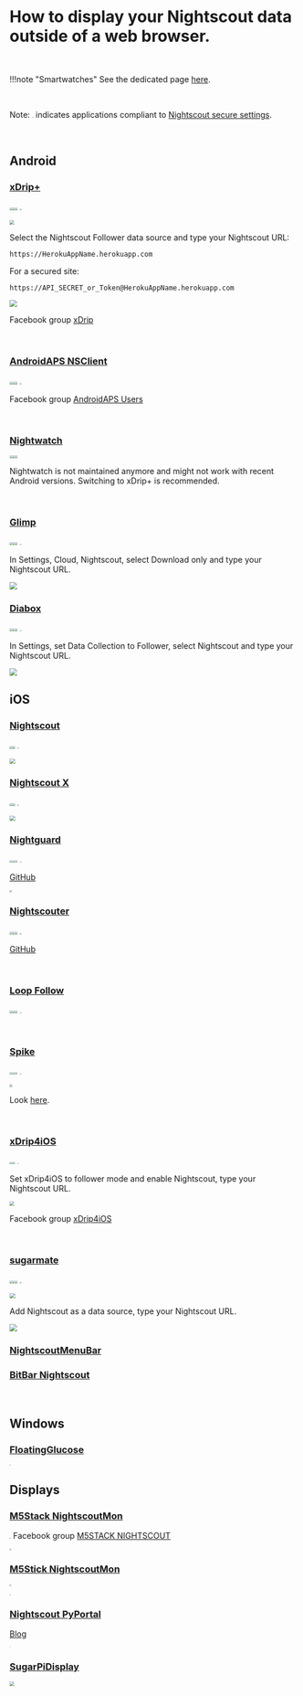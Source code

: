 # How to display your Nightscout data outside of a web browser.

</br>

!!!note "Smartwatches"
    See the dedicated page [here](../wearable/).

</br>

Note: <img src="../img/LockOK.png" style="zoom:15%;" /> indicates applications compliant to [Nightscout secure settings](./security.md).

</br>

## Android

### [xDrip+](https://github.com/NightscoutFoundation/xDrip/releases)

<img src="../img/IconSW.png" style="zoom:30%;" /><img src="../img/IconPhone.png" style="zoom:30%;" /><img src="../img/IconTablet.png" style="zoom:30%;" />	<img src="../img/LockOK.png" style="zoom:15%;" />

<img src="https://xdrip-plus.firebaseapp.com/cdn/xdrip-plus-slides/img/xdrip-plus-high-low-alarms.png" style="zoom:50%;" />

Select the Nightscout Follower data source and type your Nightscout URL:

`https://HerokuAppName.herokuapp.com`

For a secured site:

 `https://API_SECRET_or_Token@HerokuAppName.herokuapp.com`

<img src="../img/Follower00.png" style="zoom:80%;" />

Facebook group [xDrip](https://www.facebook.com/groups/xDripG5/)

</br>

### [AndroidAPS NSClient](https://github.com/nightscout/AndroidAPS/releases)

<img src="../img/IconSW.png" style="zoom:30%;" /><img src="../img/IconPhone.png" style="zoom:30%;" /><img src="../img/IconTablet.png" style="zoom:30%;" />	<img src="../img/LockOK.png" style="zoom:15%;" />

Facebook group [AndroidAPS Users](https://www.facebook.com/groups/AndroidAPSUsers)

</br>

### [Nightwatch](https://github.com/StephenBlackWasAlreadyTaken/NightWatch/releases)

<img src="../img/IconSW.png" style="zoom:30%;" /><img src="../img/IconPhone.png" style="zoom:30%;" /><img src="../img/IconTablet.png" style="zoom:30%;" />

Nightwatch is not maintained anymore and might not work with recent Android versions. Switching to xDrip+ is recommended.

</br>

### [Glimp](https://play.google.com/store/apps/details?id=it.ct.glicemia)

<img src="../img/IconSW.png" style="zoom:30%;" /><img src="../img/IconPhone.png" style="zoom:30%;" /><img src="../img/IconTablet.png" style="zoom:30%;" />	<img src="../img/LockOK.png" style="zoom:15%;" />

In Settings, Cloud, Nightscout, select Download only and type your Nightscout URL.

<img src="../img/Follower06.png" style="zoom:80%;" />

</br>

### [Diabox](https://www.bubblan.org/diabox/)

<img src="../img/IconSW.png" style="zoom:30%;" /><img src="../img/IconPhone.png" style="zoom:30%;" /><img src="../img/IconTablet.png" style="zoom:30%;" />	<img src="../img/LockNO.png" style="zoom:15%;" />

In Settings, set Data Collection to Follower, select Nightscout and type your Nightscout URL.

<img src="../img/Follower07.png" style="zoom:80%;" />

</br>

## iOS

### [Nightscout](https://apps.apple.com/us/app/nightscout/id949973872)

<img src="../img/IconPhone.png" style="zoom:30%;" /><img src="../img/IconTablet.png" style="zoom:30%;" />	<img src="../img/LockOK.png" style="zoom:15%;" />

<img src="../img/Follower03.png" style="zoom:60%;" />	

</br>

### [Nightscout X](https://apps.apple.com/us/app/nightscout-x/id1333154219)

<img src="../img/IconPhone.png" style="zoom:30%;" /><img src="../img/IconTablet.png" style="zoom:30%;" />	<img src="../img/LockOK.png" style="zoom:15%;" />

<img src="../img/Follower04.png" style="zoom:60%;" />	

</br>

### [Nightguard](https://apps.apple.com/us/app/nightguard/id1116430352)

<img src="../img/IconSW.png" style="zoom:30%;" /><img src="../img/IconPhone.png" style="zoom:30%;" /><img src="../img/IconTablet.png" style="zoom:30%;" />	<img src="../img/LockNO.png" style="zoom:15%;" />

[GitHub](https://github.com/nightscout/nightguard)

<img src="https://raw.githubusercontent.com/nightscout/nightguard/master/images/nightguard24.jpg" style="zoom:25%;" />

</br>

### [Nightscouter](https://testflight.apple.com/join/UczafrJp)

<img src="../img/IconSW.png" style="zoom:30%;" /><img src="../img/IconPhone.png" style="zoom:30%;" /><img src="../img/IconTablet.png" style="zoom:30%;" />	<img src="../img/LockNO.png" style="zoom:15%;" />

[GitHub](https://github.com/someoneAnyone/Nightscouter)

</br>

### [Loop Follow](https://sweloop.se/LoopFollow/index.html)

<img src="../img/IconSW.png" style="zoom:30%;" /><img src="../img/IconPhone.png" style="zoom:30%;" /><img src="../img/IconTablet.png" style="zoom:30%;" />	<img src="../img/LockOK.png" style="zoom:15%;" />

</br>

### [Spike](https://spike-app.com/)

<img src="../img/IconSW.png" style="zoom:30%;" /><img src="../img/IconPhone.png" style="zoom:30%;" /><img src="../img/IconTablet.png" style="zoom:30%;" />	<img src="../img/LockOK.png" style="zoom:15%;" />

<img src="https://spike-app.com/wp-content/uploads/2019/03/iPhoneXSpikeHome2019.png" style="zoom:30%;" />

Look [here](https://github.com/SpikeApp/Spike/wiki/Spike-Follower-Mode#configure-spike-follower-manually).

</br>

### [xDrip4iOS](https://testflight.apple.com/join/6ZqKUGpm)

<img src="../img/IconPhone.png" style="zoom:30%;" /><img src="../img/IconTablet.png" style="zoom:30%;" />	<img src="../img/LockNO.png" style="zoom:15%;" />

Set xDrip4iOS to follower mode and enable Nightscout, type your Nightscout URL.

<img src="../img/Follower01.png" style="zoom:50%;" />

Facebook group [xDrip4iOS](https://www.facebook.com/groups/853994615056838)

</br>

### [sugarmate](https://sugarmate.io/)

<img src="../img/IconSW.png" style="zoom:30%;" /><img src="../img/IconPhone.png" style="zoom:30%;" /><img src="../img/IconTablet.png" style="zoom:30%;" />	<img src="../img/LockOK.png" style="zoom:15%;" />

<img src="../img/Follower05.png" style="zoom:60%;" />

Add Nightscout as a data source, type your Nightscout URL.

<img src="../img/Follower02.png" style="zoom:80%;" />

</br>

### [NightscoutMenuBar](https://github.com/mpangburn/NightscoutMenuBar)

### [BitBar Nightscout](https://github.com/pdaddyo/bitbar-nightscout)

</br>

## Windows

### [FloatingGlucose](https://github.com/dabear/FloatingGlucose)

<img src="../img/LockOK.png" style="zoom:15%;" /> </br>

## Displays

### [M5Stack NightscoutMon](https://github.com/mlukasek/M5_NightscoutMon)

<img src="../img/LockOK.png" style="zoom:15%;" /> Facebook group [M5STACK NIGHTSCOUT](https://www.facebook.com/groups/606295776549008)

<img src="https://raw.githubusercontent.com/mlukasek/M5_NightscoutMon/master/images/M5NS_mon_2019-06-20_page1.jpg" style="zoom:20%;" />

### [M5Stick NightscoutMon](https://github.com/mlukasek/M5StickC_NightscoutMon)

<img src="https://raw.githubusercontent.com/mlukasek/M5StickC_NightscoutMon/master/images/M5StickC_Nightscout_w-speaker.jpg" style="zoom:20%;" />

<img src="../img/LockOK.png" style="zoom:15%;" /> </br>

### [Nightscout PyPortal](https://github.com/shanselman/NightscoutPyPortal)

[Blog](https://www.hanselman.com/blog/displaying-your-realtime-blood-glucose-from-nightscout-on-an-adafruit-pyportal)

<img src="https://user-images.githubusercontent.com/2892/55283910-3a616b80-5321-11e9-9a20-7e110521c2cd.jpeg" style="zoom:8%;" />

</br>

### [SugarPiDisplay](https://github.com/bassettb/SugarPiDisplay)

<img src="https://raw.githubusercontent.com/bassettb/SugarPiDisplay/master/docs/image2.jpg" style="zoom:50%;" />